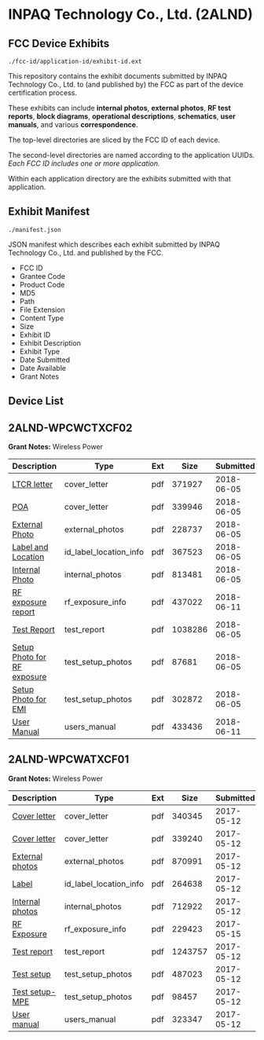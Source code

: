 # INPAQ Technology Co., Ltd. (2ALND)
## FCC Device Exhibits

```
./fcc-id/application-id/exhibit-id.ext
```

This repository contains the exhibit documents submitted by INPAQ Technology Co., Ltd. to (and published by) the FCC as part of the device certification process.

These exhibits can include **internal photos**, **external photos**, **RF test reports**, **block diagrams**, **operational descriptions**, **schematics**, **user manuals**, and various **correspondence**.

The top-level directories are sliced by the FCC ID of each device.

The second-level directories are named according to the application UUIDs. *Each FCC ID includes one or more application.*

Within each application directory are the exhibits submitted with that application. 

## Exhibit Manifest

```
./manifest.json
```

JSON manifest which describes each exhibit submitted by INPAQ Technology Co., Ltd. and published by the FCC.

- FCC ID
- Grantee Code
- Product Code
- MD5
- Path
- File Extension
- Content Type
- Size
- Exhibit ID
- Exhibit Description
- Exhibit Type
- Date Submitted
- Date Available
- Grant Notes

## Device List
## 2ALND-WPCWCTXCF02
**Grant Notes:** Wireless Power

| Description | Type | Ext | Size | Submitted | Available |
| ----------- | ---- | --- | ---- | --------- | --------- |
| [LTCR letter](2ALND-WPCWCTXCF02/ba07fef5085f38025d6121f55c0ce793/3877351.pdf) | cover_letter | pdf | 371927 | 2018-06-05 | 2018-06-12 |
| [POA](2ALND-WPCWCTXCF02/ba07fef5085f38025d6121f55c0ce793/3877352.pdf) | cover_letter | pdf | 339946 | 2018-06-05 | 2018-06-12 |
| [External Photo](2ALND-WPCWCTXCF02/ba07fef5085f38025d6121f55c0ce793/3877353.pdf) | external_photos | pdf | 228737 | 2018-06-05 | 2018-08-05 |
| [Label and Location](2ALND-WPCWCTXCF02/ba07fef5085f38025d6121f55c0ce793/3877355.pdf) | id_label_location_info | pdf | 367523 | 2018-06-05 | 2018-06-12 |
| [Internal Photo](2ALND-WPCWCTXCF02/ba07fef5085f38025d6121f55c0ce793/3877354.pdf) | internal_photos | pdf | 813481 | 2018-06-05 | 2018-08-05 |
| [RF exposure report](2ALND-WPCWCTXCF02/ba07fef5085f38025d6121f55c0ce793/3882250.pdf) | rf_exposure_info | pdf | 437022 | 2018-06-11 | 2018-06-12 |
| [Test Report](2ALND-WPCWCTXCF02/ba07fef5085f38025d6121f55c0ce793/3877361.pdf) | test_report | pdf | 1038286 | 2018-06-05 | 2018-06-12 |
| [Setup Photo for RF exposure](2ALND-WPCWCTXCF02/ba07fef5085f38025d6121f55c0ce793/3877359.pdf) | test_setup_photos | pdf | 87681 | 2018-06-05 | 2018-08-05 |
| [Setup Photo for EMI](2ALND-WPCWCTXCF02/ba07fef5085f38025d6121f55c0ce793/3877360.pdf) | test_setup_photos | pdf | 302872 | 2018-06-05 | 2018-08-05 |
| [User Manual](2ALND-WPCWCTXCF02/ba07fef5085f38025d6121f55c0ce793/3882251.pdf) | users_manual | pdf | 433436 | 2018-06-11 | 2018-08-05 |
## 2ALND-WPCWATXCF01
**Grant Notes:** Wireless Power

| Description | Type | Ext | Size | Submitted | Available |
| ----------- | ---- | --- | ---- | --------- | --------- |
| [Cover letter](2ALND-WPCWATXCF01/521f7ed46d7b72ddf06e2137f35aecb4/3388395.pdf) | cover_letter | pdf | 340345 | 2017-05-12 | 2017-05-15 |
| [Cover letter](2ALND-WPCWATXCF01/521f7ed46d7b72ddf06e2137f35aecb4/3388396.pdf) | cover_letter | pdf | 339240 | 2017-05-12 | 2017-05-15 |
| [External photos](2ALND-WPCWATXCF01/521f7ed46d7b72ddf06e2137f35aecb4/3388397.pdf) | external_photos | pdf | 870991 | 2017-05-12 | 2017-06-29 |
| [Label](2ALND-WPCWATXCF01/521f7ed46d7b72ddf06e2137f35aecb4/3388398.pdf) | id_label_location_info | pdf | 264638 | 2017-05-12 | 2017-05-15 |
| [Internal photos](2ALND-WPCWATXCF01/521f7ed46d7b72ddf06e2137f35aecb4/3388399.pdf) | internal_photos | pdf | 712922 | 2017-05-12 | 2017-06-29 |
| [RF Exposure](2ALND-WPCWATXCF01/521f7ed46d7b72ddf06e2137f35aecb4/3390750.pdf) | rf_exposure_info | pdf | 229423 | 2017-05-15 | 2017-05-15 |
| [Test report](2ALND-WPCWATXCF01/521f7ed46d7b72ddf06e2137f35aecb4/3388402.pdf) | test_report | pdf | 1243757 | 2017-05-12 | 2017-05-15 |
| [Test setup](2ALND-WPCWATXCF01/521f7ed46d7b72ddf06e2137f35aecb4/3388403.pdf) | test_setup_photos | pdf | 487023 | 2017-05-12 | 2017-06-29 |
| [Test setup-MPE](2ALND-WPCWATXCF01/521f7ed46d7b72ddf06e2137f35aecb4/3388404.pdf) | test_setup_photos | pdf | 98457 | 2017-05-12 | 2017-06-29 |
| [User manual](2ALND-WPCWATXCF01/521f7ed46d7b72ddf06e2137f35aecb4/3388405.pdf) | users_manual | pdf | 323347 | 2017-05-12 | 2017-06-29 |
